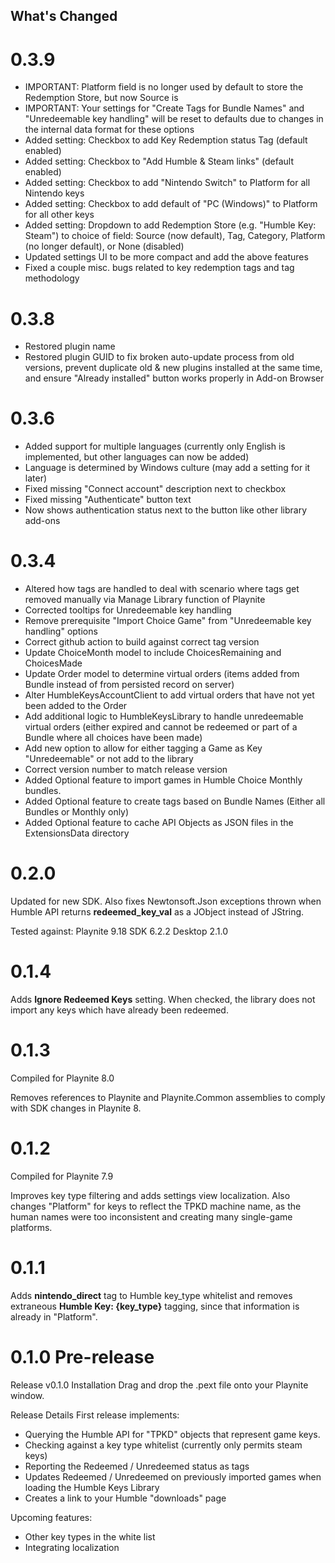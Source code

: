 ﻿## What's Changed
# 0.3.9
* IMPORTANT: Platform field is no longer used by default to store the Redemption Store, but now Source is
* IMPORTANT: Your settings for "Create Tags for Bundle Names" and "Unredeemable key handling" will be reset to defaults due to changes in the internal data format for these options
* Added setting: Checkbox to add Key Redemption status Tag (default enabled)
* Added setting: Checkbox to "Add Humble & Steam links" (default enabled)
* Added setting: Checkbox to add "Nintendo Switch" to Platform for all Nintendo keys
* Added setting: Checkbox to add default of "PC (Windows)" to Platform for all other keys
* Added setting: Dropdown to add Redemption Store (e.g. "Humble Key: Steam") to choice of field: Source (now default), Tag, Category, Platform (no longer default), or None (disabled)
* Updated settings UI to be more compact and add the above features
* Fixed a couple misc. bugs related to key redemption tags and tag methodology

# 0.3.8
* Restored plugin name
* Restored plugin GUID to fix broken auto-update process from old versions, prevent duplicate old & new plugins installed at the same time, and ensure "Already installed" button works properly in Add-on Browser

# 0.3.6
* Added support for multiple languages (currently only English is implemented, but other languages can now be added)
* Language is determined by Windows culture (may add a setting for it later)
* Fixed missing "Connect account" description next to checkbox
* Fixed missing "Authenticate" button text
* Now shows authentication status next to the button like other library add-ons

# 0.3.4
* Altered how tags are handled to deal with scenario where tags get removed manually via Manage Library function of Playnite
* Corrected tooltips for Unredeemable key handling
* Remove prerequisite "Import Choice Game" from "Unredeemable key handling" options
* Correct github action to build against correct tag version
* Update ChoiceMonth model to include ChoicesRemaining and ChoicesMade
* Update Order model to determine virtual orders (items added from Bundle instead of from persisted record on server)
* Alter HumbleKeysAccountClient to add virtual orders that have not yet been added to the Order
* Add additional logic to HumbleKeysLibrary to handle unredeemable virtual orders (either expired and cannot be redeemed or part of a Bundle where all choices have been made)
* Add new option to allow for either tagging a Game as Key "Unredeemable" or not add to the library
* Correct version number to match release version
* Added Optional feature to import games in Humble Choice Monthly bundles.
* Added Optional feature to create tags based on Bundle Names (Either all Bundles or Monthly only)
* Added Optional feature to cache API Objects as JSON files in the ExtensionsData directory

# 0.2.0
Updated for new SDK. Also fixes Newtonsoft.Json exceptions thrown when Humble API returns **redeemed_key_val**
as a JObject instead of JString.

Tested against:
Playnite 9.18
SDK 6.2.2
Desktop 2.1.0

# 0.1.4
Adds **Ignore Redeemed Keys** setting. When checked, the library does not import any keys which have
already been redeemed.

# 0.1.3
Compiled for Playnite 8.0

Removes references to Playnite and Playnite.Common assemblies to comply with SDK changes in Playnite 8.

# 0.1.2
Compiled for Playnite 7.9

Improves key type filtering and adds settings view localization. Also changes "Platform" for keys to reflect the
TPKD machine name, as the human names were too inconsistent and creating many single-game platforms.

# 0.1.1
Adds **nintendo_direct** tag to Humble key_type whitelist and removes extraneous **Humble Key: {key_type}** tagging,
since that information is already in "Platform".


# 0.1.0 Pre-release
Release v0.1.0
Installation
Drag and drop the .pext file onto your Playnite window.

Release Details
First release implements:

* Querying the Humble API for "TPKD" objects that represent game keys.
* Checking against a key type whitelist (currently only permits steam keys)
* Reporting the Redeemed / Unredeemed status as tags
* Updates Redeemed / Unredeemed on previously imported games when loading the Humble Keys Library
* Creates a link to your Humble "downloads" page

Upcoming features:

* Other key types in the white list
* Integrating localization